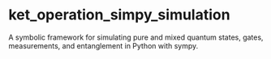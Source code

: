 # ket_operation_simpy_simulation
A symbolic framework for simulating pure and mixed quantum states, gates, measurements, and entanglement in Python with sympy.
